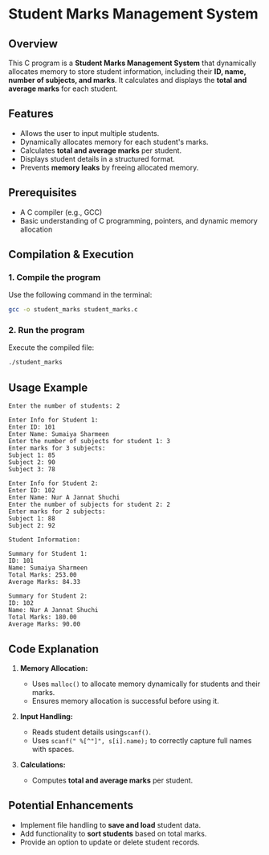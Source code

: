 # Student Marks Management System

## Overview

This C program is a **Student Marks Management System** that dynamically allocates memory to store student information, including their **ID, name, number of subjects, and marks**. It calculates and displays the **total and average marks** for each student.

## Features

- Allows the user to input multiple students.
- Dynamically allocates memory for each student's marks.
- Calculates **total and average marks** per student.
- Displays student details in a structured format.
- Prevents **memory leaks** by freeing allocated memory.

## Prerequisites

- A C compiler (e.g., GCC)
- Basic understanding of C programming, pointers, and dynamic memory allocation

## Compilation & Execution

### **1. Compile the program**

Use the following command in the terminal:

```sh
gcc -o student_marks student_marks.c
```

### **2. Run the program**

Execute the compiled file:

```sh
./student_marks
```

## Usage Example

```
Enter the number of students: 2

Enter Info for Student 1:
Enter ID: 101
Enter Name: Sumaiya Sharmeen
Enter the number of subjects for student 1: 3
Enter marks for 3 subjects:
Subject 1: 85
Subject 2: 90
Subject 3: 78

Enter Info for Student 2:
Enter ID: 102
Enter Name: Nur A Jannat Shuchi
Enter the number of subjects for student 2: 2
Enter marks for 2 subjects:
Subject 1: 88
Subject 2: 92

Student Information:

Summary for Student 1:
ID: 101
Name: Sumaiya Sharmeen
Total Marks: 253.00
Average Marks: 84.33

Summary for Student 2:
ID: 102
Name: Nur A Jannat Shuchi
Total Marks: 180.00
Average Marks: 90.00
```

## Code Explanation

1. **Memory Allocation:**

   - Uses `malloc()` to allocate memory dynamically for students and their marks.
   - Ensures memory allocation is successful before using it.

2. **Input Handling:**

   - Reads student details using`scanf()`.
   - Uses `scanf(" %[^"]", s[i].name);` to correctly capture full names with spaces.

3. **Calculations:**

   - Computes **total and average marks** per student.


## Potential Enhancements

- Implement file handling to **save and load** student data.
- Add functionality to **sort students** based on total marks.
- Provide an option to update or delete student records.



